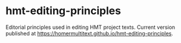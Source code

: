 # hmt-editing-principles

Editorial principles used in editing HMT project texts.  Current version published at <https://homermultitext.github.io/hmt-editing-principles>.
